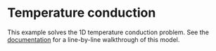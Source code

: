 Temperature conduction
======================

This example solves the 1D temperature conduction problem. See the
[documentation][conduction] for a line-by-line walkthrough of this model.


[conduction]: https://bout-dev.readthedocs.io/en/latest/user_docs/physics_models.html#heat-conduction
